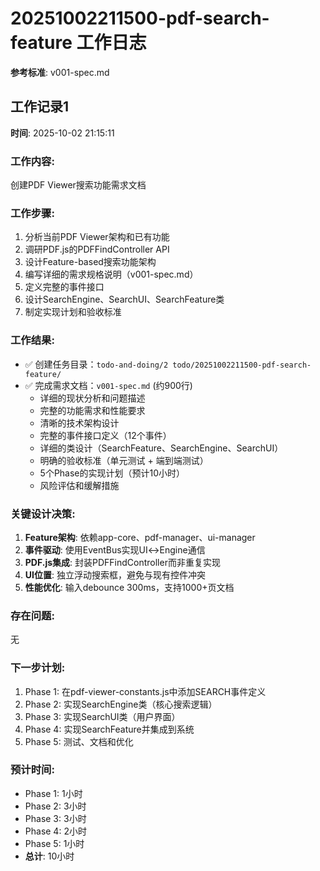 # 20251002211500-pdf-search-feature 工作日志
**参考标准**: v001-spec.md

## 工作记录1
**时间**: 2025-10-02 21:15:11

### 工作内容:
创建PDF Viewer搜索功能需求文档

### 工作步骤:
1. 分析当前PDF Viewer架构和已有功能
2. 调研PDF.js的PDFFindController API
3. 设计Feature-based搜索功能架构
4. 编写详细的需求规格说明（v001-spec.md）
5. 定义完整的事件接口
6. 设计SearchEngine、SearchUI、SearchFeature类
7. 制定实现计划和验收标准

### 工作结果:
- ✅ 创建任务目录：`todo-and-doing/2 todo/20251002211500-pdf-search-feature/`
- ✅ 完成需求文档：`v001-spec.md` (约900行)
  * 详细的现状分析和问题描述
  * 完整的功能需求和性能要求
  * 清晰的技术架构设计
  * 完整的事件接口定义（12个事件）
  * 详细的类设计（SearchFeature、SearchEngine、SearchUI）
  * 明确的验收标准（单元测试 + 端到端测试）
  * 5个Phase的实现计划（预计10小时）
  * 风险评估和缓解措施

### 关键设计决策:
1. **Feature架构**: 依赖app-core、pdf-manager、ui-manager
2. **事件驱动**: 使用EventBus实现UI↔Engine通信
3. **PDF.js集成**: 封装PDFFindController而非重复实现
4. **UI位置**: 独立浮动搜索框，避免与现有控件冲突
5. **性能优化**: 输入debounce 300ms，支持1000+页文档

### 存在问题:
无

### 下一步计划:
1. Phase 1: 在pdf-viewer-constants.js中添加SEARCH事件定义
2. Phase 2: 实现SearchEngine类（核心搜索逻辑）
3. Phase 3: 实现SearchUI类（用户界面）
4. Phase 4: 实现SearchFeature并集成到系统
5. Phase 5: 测试、文档和优化

### 预计时间:
- Phase 1: 1小时
- Phase 2: 3小时
- Phase 3: 3小时
- Phase 4: 2小时
- Phase 5: 1小时
- **总计**: 10小时
